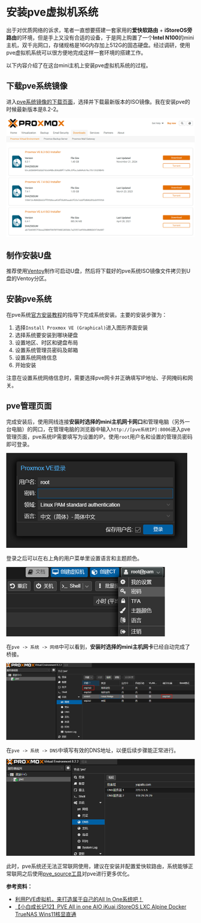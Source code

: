 # 安装pve虚拟机系统

出于对优质网络的诉求，笔者一直想要搭建一套家用的**爱快软路由** + **iStoreOS旁路由**的环境，但是手上又没有合适的设备，于是网上购置了一个**Intel N100**的mini主机，双千兆网口，存储规格是16G内存加上512G的固态硬盘。经过调研，使用pve虚拟机系统可以很方便地完成这样一套环境的搭建工作。

以下内容介绍了在这台mini主机上安装pve虚拟机系统的过程。

## 下载pve系统镜像

进入[pve系统镜像的下载页面](https://www.proxmox.com/en/downloads/proxmox-virtual-environment/iso)，选择并下载最新版本的ISO镜像。我在安装pve的时候最新版本是8.2-2。

![下载pve系统镜像](./安装pve虚拟机系统/下载pve系统镜像.png)

## 制作安装U盘

推荐使用[Ventoy](https://www.ventoy.net/cn/)制作可启动U盘，然后将下载好的pve系统ISO镜像文件拷贝到U盘的Ventoy分区。

## 安装pve系统

在pve系统[官方安装教程](https://pve.proxmox.com/wiki/Installation)的指导下完成系统安装。主要的安装步骤为：
1. 选择`Install Proxmox VE (Graphical)`进入图形界面安装
2. 选择系统要安装到哪块硬盘
3. 设置地区、时区和键盘布局
4. 设置系统管理员密码及邮箱
5. 设置系统网络信息
6. 开始安装

注意在设置系统网络信息时，需要选择pve网卡并正确填写IP地址、子网掩码和网关。

## pve管理页面

完成安装后，使用网线连接**安装时选择的mini主机网卡网口**和管理电脑（另外一台电脑）的网口，在管理电脑的浏览器中输入`http://[pve系统IP]:8006`进入pve管理页面，pve系统IP需要填写为设置的IP。使用`root`用户名和设置的管理员密码即可登录。

![登录pve管理页面](./安装pve虚拟机系统/登录pve管理页面.png)

登录之后可以在右上角的用户菜单里设置语言和主题颜色。

![设置语言和主题颜色](./安装pve虚拟机系统/设置语言和主题颜色.png)

在`pve -> 系统 -> 网络`中可以看到，**安装时选择的mini主机网卡**已经自动完成了桥接。

![pve网络](./安装pve虚拟机系统/pve网络.png)

在`pve -> 系统 -> DNS`中填写有效的DNS地址，以便后续步骤能正常进行。

![pve系统DNS设置](./安装pve虚拟机系统/pve系统DNS设置.png)

此时，pve系统还无法正常联网使用，建议在安装并配置爱快软路由，系统能够正常联网之后使用[pve_source工具](https://bbs.x86pi.cn/thread?topicId=20)对pve进行更多优化。


**参考资料：**
- [利用PVE虚拟机，来打造属于自己的All In One系统吧！](https://www.bilibili.com/video/BV1bc411v7A3/?vd_source=397ff4ce16ca423e318cacc40c3f4acb)
- [【小白成长记12】PVE All in one AIO iKuai iStoreOS LXC Alpine Docker TrueNAS Wins11核显直通](https://www.bilibili.com/list/watchlater?oid=706165535&bvid=BV1UQ4y1b7Nz)

